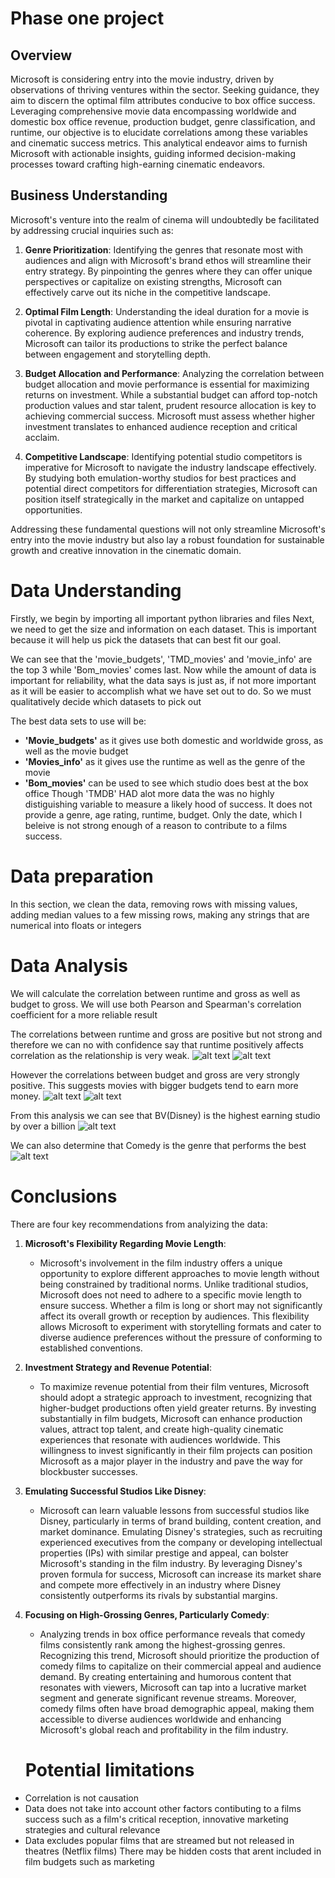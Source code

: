 # Phase one project

## Overview  

Microsoft is considering entry into the movie industry, driven by observations of thriving ventures within the sector. Seeking guidance, they aim to discern the optimal film attributes conducive to box office success. Leveraging comprehensive movie data encompassing worldwide and domestic box office revenue, production budget, genre classification, and runtime, our objective is to elucidate correlations among these variables and cinematic success metrics. This analytical endeavor aims to furnish Microsoft with actionable insights, guiding informed decision-making processes toward crafting high-earning cinematic endeavors.

## Business Understanding
Microsoft's venture into the realm of cinema will undoubtedly be facilitated by addressing crucial inquiries such as:

1. **Genre Prioritization**: Identifying the genres that resonate most with audiences and align with Microsoft's brand ethos will streamline their entry strategy. By pinpointing the genres where they can offer unique perspectives or capitalize on existing strengths, Microsoft can effectively carve out its niche in the competitive landscape.

2. **Optimal Film Length**: Understanding the ideal duration for a movie is pivotal in captivating audience attention while ensuring narrative coherence. By exploring audience preferences and industry trends, Microsoft can tailor its productions to strike the perfect balance between engagement and storytelling depth.

3. **Budget Allocation and Performance**: Analyzing the correlation between budget allocation and movie performance is essential for maximizing returns on investment. While a substantial budget can afford top-notch production values and star talent, prudent resource allocation is key to achieving commercial success. Microsoft must assess whether higher investment translates to enhanced audience reception and critical acclaim.

4. **Competitive Landscape**: Identifying potential studio competitors is imperative for Microsoft to navigate the industry landscape effectively. By studying both emulation-worthy studios for best practices and potential direct competitors for differentiation strategies, Microsoft can position itself strategically in the market and capitalize on untapped opportunities.

Addressing these fundamental questions will not only streamline Microsoft's entry into the movie industry but also lay a robust foundation for sustainable growth and creative innovation in the cinematic domain.

# Data Understanding
Firstly, we begin by importing all important python libraries and files
Next, we need to get the size and information on each dataset. This is important because it will help us pick the datasets that can best fit our goal.

We can see that the 'movie_budgets', 'TMD_movies' and 'movie_info' are the top 3 while 'Bom_movies' comes last.
Now while the amount of data is important for reliability, what the data says is just as, if not more important as it will be easier to accomplish what we have set out to do.
So we must qualitatively decide which datasets to pick out

The best data sets to use will be:
- **'Movie_budgets'** as it gives use both domestic and worldwide gross, as well as the movie budget
- **'Movies_info'** as it gives use the runtime as well as the genre of the movie
- **'Bom_movies'** can be used to see which studio does best at the box office 
Though 'TMDB' HAD alot more data the was no highly distiguishing variable to measure a likely hood of success. It does not provide a genre, age rating, runtime, budget. Only the date, which I beleive is not strong enough of a reason to contribute to a films success.

# Data preparation 
In this section, we clean the data, removing rows with missing values, adding median values to a few missing rows, making any strings that are numerical into floats or integers

# Data Analysis
We will calculate the correlation between runtime and gross as well as budget to gross. We will use both Pearson and Spearman's correlation coefficient for a more reliable result

The correlations between runtime and gross are positive but not strong and therefore we can no with confidence say that runtime positively affects correlation as the relationship is very weak.
![alt text](image-2.png)
![alt text](image-3.png)

However the correlations between budget and gross are very strongly positive. This suggests movies with bigger budgets tend to earn more money.
![alt text](image-4.png)
![alt text](image-5.png)

From this analysis we can see that BV(Disney) is the highest earning studio by over a billion
![alt text](image-6.png)

We can also determine that Comedy is the genre that performs the best
![alt text](image-7.png)

# Conclusions
There are four key recommendations from analyizing the data:
1. **Microsoft's Flexibility Regarding Movie Length**:
   - Microsoft's involvement in the film industry offers a unique opportunity to explore different approaches to movie length without being constrained by traditional norms. Unlike traditional studios, Microsoft does not need to adhere to a specific movie length to ensure success. Whether a film is long or short may not significantly affect its overall growth or reception by audiences. This flexibility allows Microsoft to experiment with storytelling formats and cater to diverse audience preferences without the pressure of conforming to established conventions.

2. **Investment Strategy and Revenue Potential**:
   - To maximize revenue potential from their film ventures, Microsoft should adopt a strategic approach to investment, recognizing that higher-budget productions often yield greater returns. By investing substantially in film budgets, Microsoft can enhance production values, attract top talent, and create high-quality cinematic experiences that resonate with audiences worldwide. This willingness to invest significantly in their film projects can position Microsoft as a major player in the industry and pave the way for blockbuster successes.

3. **Emulating Successful Studios Like Disney**:
   - Microsoft can learn valuable lessons from successful studios like Disney, particularly in terms of brand building, content creation, and market dominance. Emulating Disney's strategies, such as recruiting experienced executives from the company or developing intellectual properties (IPs) with similar prestige and appeal, can bolster Microsoft's standing in the film industry. By leveraging Disney's proven formula for success, Microsoft can increase its market share and compete more effectively in an industry where Disney consistently outperforms its rivals by substantial margins.

4. **Focusing on High-Grossing Genres, Particularly Comedy**:
   - Analyzing trends in box office performance reveals that comedy films consistently rank among the highest-grossing genres. Recognizing this trend, Microsoft should prioritize the production of comedy films to capitalize on their commercial appeal and audience demand. By creating entertaining and humorous content that resonates with viewers, Microsoft can tap into a lucrative market segment and generate significant revenue streams. Moreover, comedy films often have broad demographic appeal, making them accessible to diverse audiences worldwide and enhancing Microsoft's global reach and profitability in the film industry.

   # Potential limitations 
- Correlation is not causation 
- Data does not take into account other factors contibuting to a films success such as a film's critical reception,   innovative marketing strategies and cultural relevance 
- Data excludes popular films that are streamed but not released in theatres (Netflix films)
There may be hidden costs that arent included in film budgets such as marketing